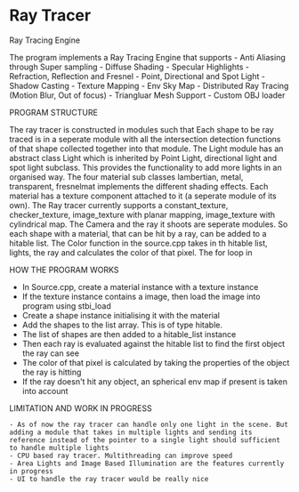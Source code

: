 # Ray Tracer
 Ray Tracing Engine 

The program implements a Ray Tracing Engine that supports
    - Anti Aliasing through Super sampling
    - Diffuse Shading
    - Specular Highlights
    - Refraction, Reflection and Fresnel
    - Point, Directional and Spot Light
    - Shadow Casting 
    - Texture Mapping 
    - Env Sky Map
    - Distributed Ray Tracing (Motion Blur, Out of focus)
    - Triangluar Mesh Support
    - Custom OBJ loader
    
    
PROGRAM STRUCTURE

The ray tracer is constructed in modules such that Each shape to be ray traced is in a seperate module with all the intersection detection functions of that shape collected together into that module. The Light module has an abstract class Light which is inherited by Point Light, directional light and spot light subclass. This provides the functionality to add more lights in an organised way. The four material sub classes lambertian, metal, transparent, fresnelmat implements the different shading effects. Each material has a texture component attached to it (a seperate module of its own). The Ray tracer currently supports a constant_texture, checker_texture, image_texture with planar mapping, image_texture with cylindrical map. The Camera and the ray it shoots are seperate modules. So each shape with a material, that can be hit by a ray, can be added to a hitable list. The Color function in the source.cpp takes in th hitable list, lights, the ray and calculates the color of that pixel. The for loop in

HOW THE PROGRAM WORKS

   - In Source.cpp, create a material instance with a texture instance
   - If the texture instance contains a image, then load the image into program using stbi_load
   - Create a shape instance initialising it with the material
   - Add the shapes to the list array. This is of type hitable.
   - The list of shapes are then added to a hitable_list instance 
   - Then each ray is evaluated against the hitable list to find the first object the ray can see
   - The color of that pixel is calculated by taking the properties of the object the ray is hitting
   - If the ray doesn't hit any object, an spherical env map if present is taken into account

LIMITATION AND WORK IN PROGRESS

    - As of now the ray tracer can handle only one light in the scene. But adding a module that takes in multiple lights and sending its reference instead of the pointer to a single light should sufficient to handle multiple lights
    - CPU based ray tracer. Multithreading can improve speed
    - Area Lights and Image Based Illumination are the features currently in progress
    - UI to handle the ray tracer would be really nice
    
